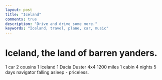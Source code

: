 ```yaml
---
layout: post
title: "Iceland"
comments: true
description: "Drive and drive some more."
keywords: "Iceland, travel, plane, car, music"
---
```


# Iceland, the land of barren yanders.

1 car
2 cousins
1 Iceland
1 Dacia Duster 4x4
1200 miles
1 cabin
4 nights
5 days
navigator falling asleep - priceless.
